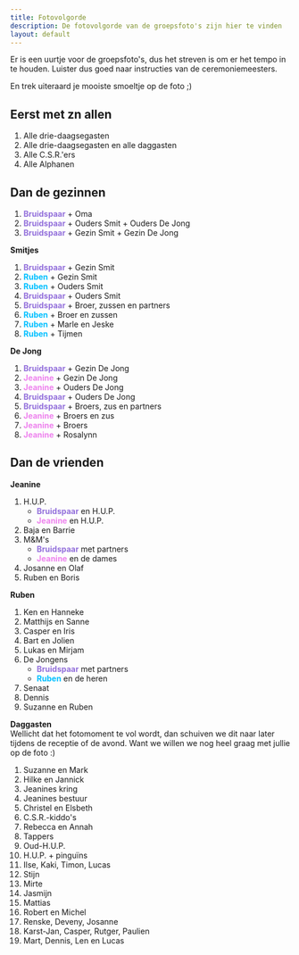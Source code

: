 ```yaml
---
title: Fotovolgorde
description: De fotovolgorde van de groepsfoto's zijn hier te vinden
layout: default
---
```


Er is een uurtje voor de groepsfoto's, dus het streven is om er het tempo in te houden. 
Luister dus goed naar instructies van de ceremoniemeesters.

En trek uiteraard je mooiste smoeltje op de foto ;)

## Eerst met zn allen
1. Alle drie-daagsegasten
1. Alle drie-daagsegasten en alle daggasten
1. Alle C.S.R.'ers
1. Alle Alphanen

## Dan de gezinnen
1. <b style="color: MediumPurple;">Bruidspaar</b> + Oma
1. <b style="color: MediumPurple;">Bruidspaar</b> + Ouders Smit + Ouders De Jong
1. <b style="color: MediumPurple;">Bruidspaar</b> + Gezin Smit + Gezin De Jong

**Smitjes**
1. <b style="color: MediumPurple;">Bruidspaar</b> + Gezin Smit
1. <b style="color: deepskyblue;">Ruben</b> + Gezin Smit
1. <b style="color: deepskyblue;">Ruben</b> + Ouders Smit
1. <b style="color: MediumPurple;">Bruidspaar</b> + Ouders Smit
1. <b style="color: MediumPurple;">Bruidspaar</b> + Broer, zussen en partners
1. <b style="color: deepskyblue;">Ruben</b> + Broer en zussen
1. <b style="color: deepskyblue;">Ruben</b> + Marle en Jeske
1. <b style="color: deepskyblue;">Ruben</b> + Tijmen

**De Jong**
1. <b style="color: MediumPurple;">Bruidspaar</b> + Gezin De Jong
1. <b style="color: violet;">Jeanine</b> + Gezin De Jong
1. <b style="color: violet;">Jeanine</b> + Ouders De Jong
1. <b style="color: MediumPurple;">Bruidspaar</b> + Ouders De Jong
1. <b style="color: MediumPurple;">Bruidspaar</b> + Broers, zus en partners
1. <b style="color: violet;">Jeanine</b> + Broers en zus
1. <b style="color: violet;">Jeanine</b> + Broers
1. <b style="color: violet;">Jeanine</b> + Rosalynn

## Dan de vrienden
**Jeanine**
1. H.U.P.
   * <b style="color: MediumPurple;">Bruidspaar</b> en H.U.P.
   * <b style="color: violet;">Jeanine</b> en H.U.P.
1. Baja en Barrie
1. M&M's
    * <b style="color: MediumPurple;">Bruidspaar</b> met partners
    * <b style="color: violet;">Jeanine</b> en de dames
1. Josanne en Olaf
1. Ruben en Boris

**Ruben**
1. Ken en Hanneke
1. Matthijs en Sanne
1. Casper en Iris
1. Bart en Jolien
1. Lukas en Mirjam
1. De Jongens
   * <b style="color: MediumPurple;">Bruidspaar</b> met partners
   * <b style="color: deepskyblue;">Ruben</b> en de heren
1. Senaat  
1. Dennis
1. Suzanne en Ruben

**Daggasten**   
Wellicht dat het fotomoment te vol wordt, dan schuiven we dit naar later tijdens de receptie of de avond. Want we willen we nog heel graag met jullie op de foto :)
1. Suzanne en Mark
1. Hilke en Jannick
1. Jeanines kring
1. Jeanines bestuur
1. Christel en Elsbeth
1. C.S.R.-kiddo's
1. Rebecca en Annah
1. Tappers
1. Oud-H.U.P.
1. H.U.P. + pinguïns
1. Ilse, Kaki, Timon, Lucas
1. Stijn
1. Mirte
1. Jasmijn
1. Mattias
1. Robert en Michel
1. Renske, Deveny, Josanne
1. Karst-Jan, Casper, Rutger, Paulien
1. Mart, Dennis, Len en Lucas
